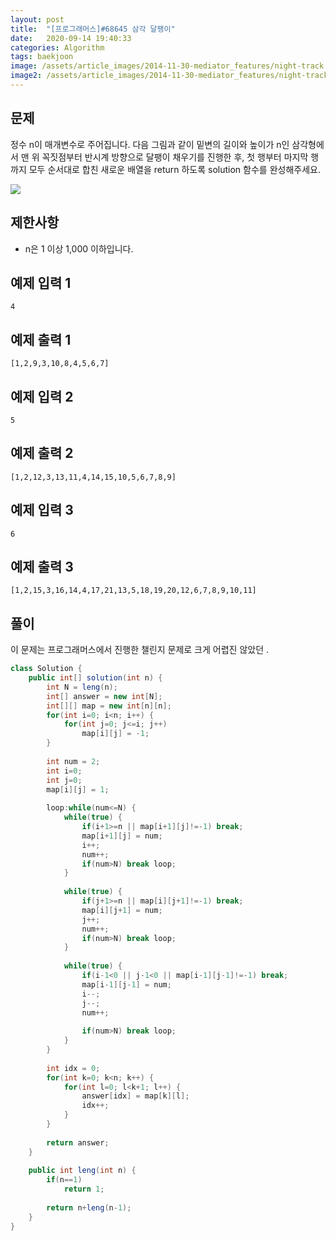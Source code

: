 ```yaml
---
layout: post
title:  "[프로그래머스]#68645 삼각 달팽이"
date:   2020-09-14 19:40:33
categories: Algorithm
tags: baekjoon
image: /assets/article_images/2014-11-30-mediator_features/night-track.JPG
image2: /assets/article_images/2014-11-30-mediator_features/night-track-mobile.JPG
---
```


문제
--------------------

정수 n이 매개변수로 주어집니다. 다음 그림과 같이 밑변의 길이와 높이가 n인 삼각형에서 맨 위 꼭짓점부터 반시계 방향으로 달팽이 채우기를 진행한 후, 첫 행부터 마지막 행까지 모두 순서대로 합친 새로운 배열을 return 하도록 solution 함수를 완성해주세요.

![](https://grepp-programmers.s3.ap-northeast-2.amazonaws.com/files/production/e1e53b93-dcdf-446f-b47f-e8ec1292a5e0/examples.png)

제한사항
---------------------------

- n은 1 이상 1,000 이하입니다.

예제 입력 1 
----------------------

```
4
```

예제 출력 1 
------------------------

```
[1,2,9,3,10,8,4,5,6,7]
```

예제 입력 2
----------------------

```
5
```

예제 출력 2
------------------------

```
[1,2,12,3,13,11,4,14,15,10,5,6,7,8,9]
```

예제 입력 3
----------------------

```
6
```

예제 출력 3
------------------------

```
[1,2,15,3,16,14,4,17,21,13,5,18,19,20,12,6,7,8,9,10,11]
```

풀이
--------------------------

이 문제는 프로그래머스에서 진행한 챌린지 문제로 크게 어렵진 않았던  .

```java
class Solution {
    public int[] solution(int n) {
        int N = leng(n);
        int[] answer = new int[N];
        int[][] map = new int[n][n];
        for(int i=0; i<n; i++) {
            for(int j=0; j<=i; j++)
                map[i][j] = -1;
        }
        
        int num = 2;
        int i=0;
        int j=0;
        map[i][j] = 1;
        
        loop:while(num<=N) {
            while(true) {
                if(i+1>=n || map[i+1][j]!=-1) break;
                map[i+1][j] = num;
                i++;
                num++;
                if(num>N) break loop;
            }
            
            while(true) {
                if(j+1>=n || map[i][j+1]!=-1) break;
                map[i][j+1] = num;
                j++;
                num++;
                if(num>N) break loop;
            }
            
            while(true) {
                if(i-1<0 || j-1<0 || map[i-1][j-1]!=-1) break;
                map[i-1][j-1] = num;
                i--;
                j--;
                num++;
                
                if(num>N) break loop;
            }
        }
        
        int idx = 0;
        for(int k=0; k<n; k++) {
            for(int l=0; l<k+1; l++) {
                answer[idx] = map[k][l];
                idx++;
            }
        }
        
        return answer;
    }
    
    public int leng(int n) {
        if(n==1)
            return 1;
        
        return n+leng(n-1);
    }
}
```
